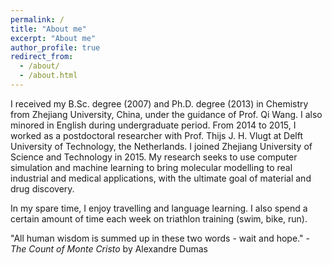 ```yaml
---
permalink: /
title: "About me"
excerpt: "About me"
author_profile: true
redirect_from: 
  - /about/
  - /about.html
---
```


I received my B.Sc. degree (2007) and Ph.D. degree (2013) in Chemistry from Zhejiang University, China, under the guidance of Prof. Qi Wang. I also minored in English during undergraduate period. From 2014 to 2015, I worked as a postdoctoral researcher with Prof. Thijs J. H. Vlugt at Delft University of Technology, the Netherlands. I joined Zhejiang University of Science and Technology in 2015. My research seeks to use computer simulation and machine learning to bring molecular modelling to real industrial and medical applications, with the ultimate goal of material and drug discovery.

In my spare time, I enjoy travelling and language learning. I also spend a certain amount of time each week on triathlon training (swim, bike, run).

"All human wisdom is summed up in these two words - wait and hope." - *The Count of Monte Cristo* by Alexandre Dumas
